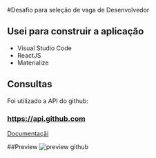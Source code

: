 #Desafio para seleção de vaga de Desenvolvedor

## Usei para construir a aplicação

- Visual Studio Code 
- ReactJS
- Materialize

## Consultas

Foi utilizado a API do github:

### https://api.github.com
[Documentaçãi](https://developer.github.com/v3/)

##Preview
![preview github](https://user-images.githubusercontent.com/49216154/86484931-bf5de080-bd2d-11ea-80f2-fb102c48f131.png)
